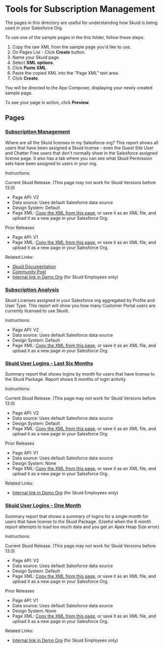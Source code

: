 # Tools for Subscription Management

The pages in this directory are useful for understanding how Skuid is being used in your Salesforce Org. 

To use one of the sample pages in the this folder, follow these steps:

1. Copy the raw XML from the sample page you'd like to use.
2. On Pages List - Click **Create** button.
3. Name your Skuid page.
5. Select **XML options**.
6. Click **Paste XML**.
7. Paste the copied XML into the "Page XML" text area.
8. Click **Create**.

You will be directed to the App Composer, displaying your newly created sample page.

To see your page in action, click **Preview**.


## Pages

### <a href="SubscriptionManagement.xml" download="SubscriptionManagement.xml">Subscription Management </a>  

Where are all the Skuid licenses in my Salesforce org? This report shows all users that have been assigned a Skuid license - even the Guest Site User and Chatter Free users that don't normally show in the Salesforce assigned license page.  It also has a tab where you can see what Skuid Permission sets have been assigned to users in your org. 

Instructions: 

Current Skuid Release.  (This page may not work for Skuid Versions before 13.0) 
   - Page API:  V2
   - Data source: Uses default Salesforce data source
   - Design System: Default 
   - Page XML:  [Copy the XML from this page](SubscriptionManagement.xml?raw=true), or save it as an XML file, and upload it as a new page in your Salesforce Org.  

Prior Releases
   - Page API:  V1
   - Page XML:  [Copy the XML from this page](LicenseManagement.xml?raw=true), or save it as an XML file, and upload it as a new page in your Salesforce Org.  


Related Links:  
   - [Skuid Documentation](https://docs.skuid.com/latest/en/skuid/deploy/salesforce/user-access/#skuid-sample-page-license-management)
   - [Community Post](https://community.skuid.com/skuid/topics/the-users-show-2-users-and-4-licenses-but-none-available)
   - [Internal link in Demo Org](https://skuid-demo--skuid.na137.visual.force.com/apex/skuid__ui?page=SubscriptionManagement) (for Skuid Employees only)

### <a href="SubscriptionAnalysis.xml" download="SubscriptionAnalysis.xml">Subscription Analysis </a>  

Skuid Licenses assigned in your Salesforce org aggregated by Profile and User Type.  This report will show you how many Customer Portal users are currently licensed to use Skuid. 

Instructions: 

   - Page API:  V2
   - Data source: Uses default Salesforce data source
   - Design System: Default 
   - Page XML:  [Copy the XML from this page](SubscriptionAnalysis.xml?raw=true), or save it as an XML file, and upload it as a new page in your Salesforce Org.  


 ### <a href="SkuidLicenseUse_V2.xml" download="SkuidLicenseUse_V2.xml">Skuid User Logins - Last Six Months</a>  

Summary report that shows logins by month for users that have license to the Skuid Package.  Report shows 6 months of login activity. 

Instructions: 

Current Skuid Release.  (This page may not work for Skuid Versions before 13.0)
   - Page API:  V2
   - Data source: Uses default Salesforce data source
   - Design System: Default 
   - Page XML:  [Copy the XML from this page](SkuidLicenseUse_V2.xml?raw=true), or save it as an XML file, and upload it as a new page in your Salesforce Org.  


Prior Releases
   - Page API:  V1   
   - Data source: Uses default Salesforce data source
   - Design System: None 
   - Page XML:  [Copy the XML from this page](SiteLicenses_6months.xml?raw=true), or save it as an XML file, and upload it as a new page in your Salesforce Org.  

Related Links:  
   - [Internal link in Demo Org](https://skuid-demo--skuid.na37.visual.force.com/apex/skuid__ui?page=SkuidLicenseUse_V2) (for Skuid Employees only)




### <a href="SkuidLicenseUse__1Month_V2.xml" download="SkuidLicenseUse__1Month_V2.xml">Skuid User Logins - One Month</a>  

Summary report that shows a summary of logins for a single month for users that have license to the Skuid Package.  (Useful when the 6 month report attempts to load too much data and you get an Apex Heap Size error)

Instructions: 

Current Skuid Release.  (This page may not work for Skuid Versions before 13.0)
   - Page API:  V2
   - Data source: Uses default Salesforce data source
   - Design System: Default 
   - Page XML:  [Copy the XML from this page](SkuidLicenseUse__1Month_V2.xml?raw=true), or save it as an XML file, and upload it as a new page in your Salesforce Org. 

Prior Releases
   - Page API:  V1  
   - Data source: Uses default Salesforce data source
   - Design System: None 
   - Page XML:  [Copy the XML from this page](SiteLicenses_1Month.xml?raw=true), or save it as an XML file, and upload it as a new page in your Salesforce Org.  

Related Links:  
   - [Internal link in Demo Org](https://skuid-demo--skuid.na37.visual.force.com/apex/skuid__ui?page=SkuidLicenseUse__1Month_V2) (for Skuid Employees only)
